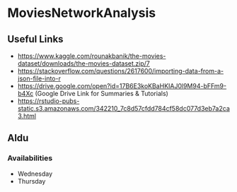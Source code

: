 # MoviesNetworkAnalysis

## Useful Links
* https://www.kaggle.com/rounakbanik/the-movies-dataset/downloads/the-movies-dataset.zip/7
* https://stackoverflow.com/questions/2617600/importing-data-from-a-json-file-into-r
* https://drive.google.com/open?id=17B6E3koKBaHKIAJ0l9M94-bFFm9-b4Xc (Google Drive Link for Summaries & Tutorials)
* https://rstudio-pubs-static.s3.amazonaws.com/342210_7c8d57cfdd784cf58dc077d3eb7a2ca3.html

## Aldu
### Availabilities
* Wednesday 
* Thursday
